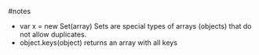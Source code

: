 #notes

* var x = new Set(array)
Sets are special types of arrays (objects) that do not allow duplicates.
* object.keys(object) returns an array with all keys